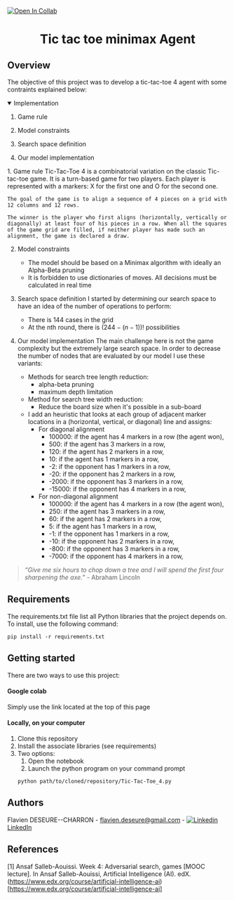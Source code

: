 [![Open In Collab](https://colab.research.google.com/assets/colab-badge.svg)](https://colab.research.google.com/drive/1ZUXPiV1-kVUIWXV1NPzytN4CJtumsSHE?usp=sharing)

<p align="center">
    <h1 align="center">Tic tac toe minimax Agent</h3>
</p>

## Overview
The objective of this project was to develop a tic-tac-toe 4 agent with some contraints explained below:

<details open="open">
  <summary>Implementation</summary>
  <ol>
    </li>
    <li><p>Game rule</p></li>
    <li><p>Model constraints</p></li>
    <li><p>Search space definition </p></li>
    <li><p>Our model implementation</p></li>

  </ol>
</details>
1. Game rule  
    Tic-Tac-Toe 4 is a combinatorial variation on the classic Tic-tac-toe game. It is a turn-based game for two players.   
    Each player is represented with a markers: X for the first one and O for the second one.  
      
    The goal of the game is to align a sequence of 4 pieces on a grid with 12 columns and 12 rows.  
      
    The winner is the player who first aligns (horizontally, vertically or diagonally) at least four of his pieces in a row. When all the squares of the game grid are filled, if neither player has made such an alignment, the game is declared a draw.   
 
2. Model constraints
    - The model should be based on a Minimax algorithm with ideally an Alpha-Beta pruning
    - It is forbidden to use dictionaries of moves. All decisions must be calculated in real time

3. Search space definition 
    I started by determining our search space to have an idea of the number of operations to perform:
    - There is 144 cases in the grid  
    - At the nth round, there is $(244-(n-1))!$ possibilities

4. Our model implementation
    The main challenge here is not the game complexity but the extremely large search space. In order to decrease the number of nodes that are evaluated by our model I use these variants:
    - Methods for search tree length reduction:
        - alpha-beta pruning
        - maximum depth limitation
    - Method for search tree width reduction:
        - Reduce the board size when it's possible in a sub-board
    - I add an heuristic that looks at each group of adjacent marker locations in a (horizontal, vertical, or diagonal) line and assigns:
        - For diagonal alignment
            - 100000: if the agent has 4 markers in a row (the agent won),
            - 500: if the agent has 3 markers in a row,
            - 120: if the agent has 2 markers in a row,
            - 10: if the agent has 1 markers in a row,
            - -2: if the opponent has 1 markers in a row,
            - -20: if the opponent has 2 markers in a row,
            - -2000: if the opponent has 3 markers in a row,
            - -15000: if the opponent has 4 markers in a row,
        - For non-diagonal alignment
            - 100000: if the agent has 4 markers in a row (the agent won),
            - 250: if the agent has 3 markers in a row,
            - 60: if the agent has 2 markers in a row,
            - 5: if the agent has 1 markers in a row,
            - -1: if the opponent has 1 markers in a row,
            - -10: if the opponent has 2 markers in a row,
            - -800: if the opponent has 3 markers in a row,
            - -7000: if the opponent has 4 markers in a row,

> *“Give me six hours to chop down a tree and I will spend the first four sharpening the axe.”* - Abraham Lincoln

## Requirements
The requirements.txt file list all Python libraries that the project depends on.  
To install, use the following command:

```
pip install -r requirements.txt
```

## Getting started
There are two ways to use this project:
#### Google colab 
Simply use the link located at the top of this page  
#### Locally, on your computer  
1. Clone this repository  
2. Install the associate libraries (see requirements)
3. Two options:
    1. Open the notebook
    2. Launch the python program on your command prompt
    ```
    python path/to/cloned/repository/Tic-Tac-Toe_4.py
    ```

## Authors
Flavien DESEURE--CHARRON - flavien.deseure@gmail.com - [![Linkedin](https://i.stack.imgur.com/gVE0j.png) LinkedIn](https://www.linkedin.com/in/flavien-deseure--charron/)


## References
[1] Ansaf Salleb-Aouissi. Week 4: Adversarial search, games [MOOC lecture]. In Ansaf Salleb-Aouissi, Artificial Intelligence (AI). edX. (https://www.edx.org/course/artificial-intelligence-ai)[https://www.edx.org/course/artificial-intelligence-ai]